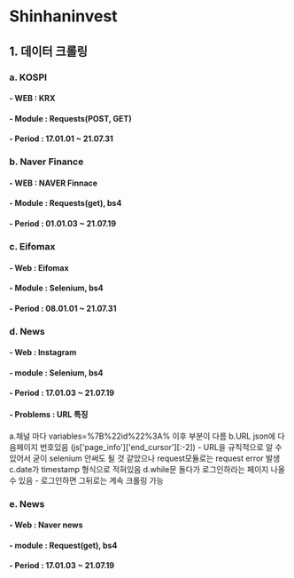# Shinhaninvest

## 1. 데이터 크롤링
### a. KOSPI 
#### - WEB : KRX
#### - Module : Requests(POST, GET)
#### - Period : 17.01.01 ~ 21.07.31
### b. Naver Finance
#### - WEB : NAVER Finnace
#### - Module : Requests(get), bs4
#### - Period : 01.01.03 ~ 21.07.19
### c. Eifomax
#### - Web : Eifomax
#### - Module : Selenium, bs4
#### - Period : 08.01.01 ~ 21.07.31
### d. News
#### - Web : Instagram
#### - module : Selenium, bs4
#### - Period : 17.01.03 ~ 21.07.19
#### - Problems : URL 특징
a.채널 마다 variables=%7B%22id%22%3A% 이후 부분이 다름
    b.URL json에 다음페이지 번호있음 (js['page_info']['end_cursor'][:-2])
        - URL을 규칙적으로 알 수 있어서 굳이 selenium 안써도 될 것 같았으나 request모듈로는 request error 발생 
    c.date가 timestamp 형식으로 적혀있음
    d.while문 돌다가 로그인하라는 페이지 나올 수 있음 
        - 로그인하면 그뒤로는 계속 크롤링 가능
### e. News
#### - Web : Naver news
#### - module : Request(get), bs4
#### - Period : 17.01.03 ~ 21.07.19

